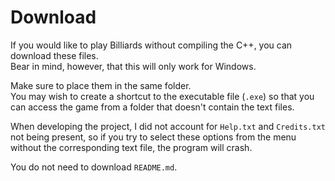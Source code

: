 <h1>Download</h1>

If you would like to play Billiards without compiling the C++, you can download these files. <br>
Bear in mind, however, that this will only work for Windows.

Make sure to place them in the same folder. <br>
You may wish to create a shortcut to the executable file (`.exe`) so that you can access the game from a folder that doesn't contain the text files.

When developing the project, I did not account for `Help.txt` and `Credits.txt` not being present, so if you try to select these options from the menu 
without the corresponding text file, the program will crash.

You do not need to download `README.md`.
